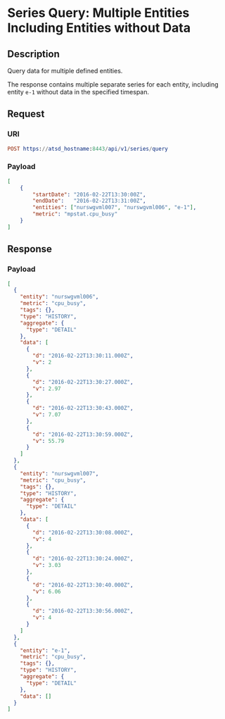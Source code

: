 # Series Query: Multiple Entities Including Entities without Data

## Description

Query data for multiple defined entities.

The response contains multiple separate series for each entity, including entity `e-1` without data in the specified timespan.

## Request

### URI

```elm
POST https://atsd_hostname:8443/api/v1/series/query
```

### Payload

```json
[
    {
        "startDate": "2016-02-22T13:30:00Z",
        "endDate":   "2016-02-22T13:31:00Z",
        "entities": ["nurswgvml007", "nurswgvml006", "e-1"],
        "metric": "mpstat.cpu_busy"
    }
]
```

## Response

### Payload

```json
[
  {
    "entity": "nurswgvml006",
    "metric": "cpu_busy",
    "tags": {},
    "type": "HISTORY",
    "aggregate": {
      "type": "DETAIL"
    },
    "data": [
      {
        "d": "2016-02-22T13:30:11.000Z",
        "v": 2
      },
      {
        "d": "2016-02-22T13:30:27.000Z",
        "v": 2.97
      },
      {
        "d": "2016-02-22T13:30:43.000Z",
        "v": 7.07
      },
      {
        "d": "2016-02-22T13:30:59.000Z",
        "v": 55.79
      }
    ]
  },
  {
    "entity": "nurswgvml007",
    "metric": "cpu_busy",
    "tags": {},
    "type": "HISTORY",
    "aggregate": {
      "type": "DETAIL"
    },
    "data": [
      {
        "d": "2016-02-22T13:30:08.000Z",
        "v": 4
      },
      {
        "d": "2016-02-22T13:30:24.000Z",
        "v": 3.03
      },
      {
        "d": "2016-02-22T13:30:40.000Z",
        "v": 6.06
      },
      {
        "d": "2016-02-22T13:30:56.000Z",
        "v": 4
      }
    ]
  },
  {
    "entity": "e-1",
    "metric": "cpu_busy",
    "tags": {},
    "type": "HISTORY",
    "aggregate": {
      "type": "DETAIL"
    },
    "data": []
  }
]
```

